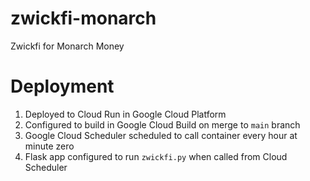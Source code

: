 # zwickfi-monarch
Zwickfi for Monarch Money

# Deployment
1. Deployed to Cloud Run in Google Cloud Platform
2. Configured to build in Google Cloud Build on merge to `main` branch
3. Google Cloud Scheduler scheduled to call container every hour at minute zero
4. Flask app configured to run `zwickfi.py` when called from Cloud Scheduler
